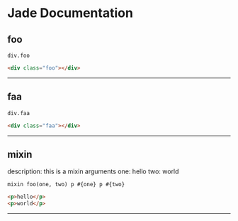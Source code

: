 # Jade Documentation 

## foo

```jade
div.foo
```

```html
<div class="foo"></div>
```


---


## faa

```jade
div.faa
```

```html
<div class="faa"></div>
```


---


## mixin

description: this is a mixin
arguments
 one: hello
 two: world

```jade
mixin foo(one, two) p #{one} p #{two}
```

```html
<p>hello</p>
<p>world</p>
```


---


